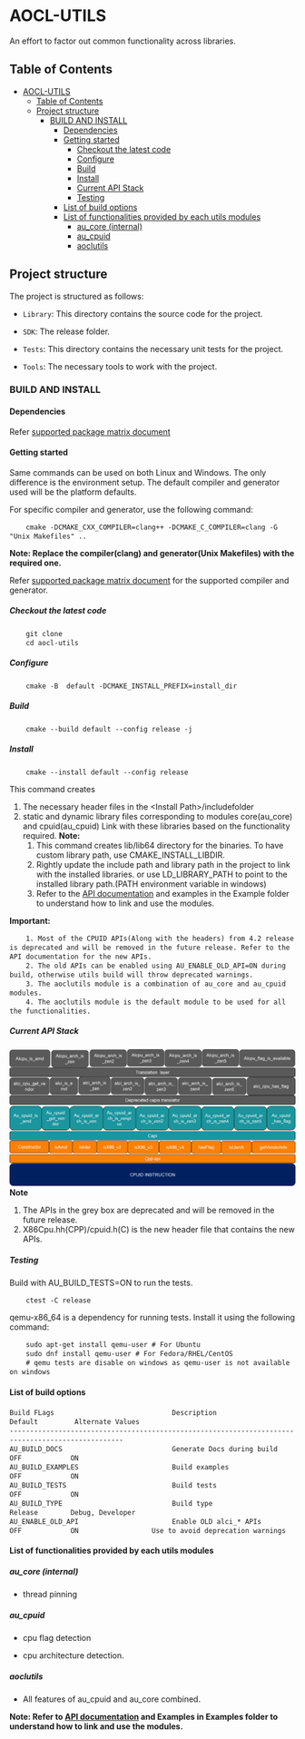 # AOCL-UTILS

  An effort to factor out common functionality across libraries.

## Table of Contents

- [AOCL-UTILS](#aocl-utils)
  - [Table of Contents](#table-of-contents)
  - [Project structure](#project-structure)
    - [BUILD AND INSTALL](#build-and-install)
      - [Dependencies](#dependencies)
      - [Getting started](#getting-started)
        - [Checkout the latest code](#checkout-the-latest-code)
        - [Configure](#configure)
        - [Build](#build)
        - [Install](#install)
        - [Current API Stack](#current-api-stack)
        - [Testing](#testing)
      - [List of build options](#list-of-build-options)
      - [List of functionalities provided by each utils modules](#list-of-functionalities-provided-by-each-utils-modules)
        - [au\_core (internal)](#au_core-internal)
        - [au\_cpuid](#au_cpuid)
        - [aoclutils](#aoclutils)

## Project structure

The project is structured as follows:

- `Library`: This directory contains the source code for the project.

- `SDK`: The release folder.

- `Tests`: This directory contains the necessary unit tests for the project.

- `Tools`: The necessary tools to work with the project.

### BUILD AND INSTALL

#### Dependencies

Refer [supported package matrix document](https://github.amd.com/pages/AOCL/aocl-utils/utils/support_matrix/index.html)

#### Getting started

Same commands can be used on both Linux and Windows. The only difference is the environment setup. The default compiler and generator used will be  the platform defaults.

For specific compiler and generator, use the following command:

```console
    cmake -DCMAKE_CXX_COMPILER=clang++ -DCMAKE_C_COMPILER=clang -G "Unix Makefiles" ..
```

**Note: Replace the compiler(clang) and generator(Unix Makefiles) with the required one.**

Refer [supported package matrix document](./supported_package_matrix.md) for the supported compiler and generator.

##### Checkout the latest code

```console
    git clone
    cd aocl-utils
```

##### Configure

```console
    cmake -B  default -DCMAKE_INSTALL_PREFIX=install_dir
```

##### Build

```console
    cmake --build default --config release -j
```

##### Install

```console
    cmake --install default --config release
```

This command creates

1. The necessary header files in the \<Install Path\>/includefolder
2. static and dynamic library files corresponding to modules core(au_core) and cpuid(au_cpuid)
    Link with these libraries based on the functionality required.
**Note:**
   1. This command creates lib/lib64 directory for the binaries. To have custom library path, use CMAKE_INSTALL_LIBDIR.
   2. Rightly update the include path and library path in the project to link with the installed libraries. or use LD_LIBRARY_PATH to point to the installed library path.(PATH environment variable in windows)
   3. Refer to the [API documentation](https://github.amd.com/pages/AOCL/aocl-utils/index.html) and examples in the Example folder to understand how to link and use the modules.


**Important:**

```console
    1. Most of the CPUID APIs(Along with the headers) from 4.2 release is deprecated and will be removed in the future release. Refer to the API documentation for the new APIs.
    2. The old APIs can be enabled using AU_ENABLE_OLD_API=ON during build, otherwise utils build will throw deprecated warnings.
    3. The aoclutils module is a combination of au_core and au_cpuid modules.
    4. The aoclutils module is the default module to be used for all the functionalities.
```

##### Current API Stack

![alt text](CPUID_API_STACK.png "Current Cpuid API stack")
**Note**

1. The APIs in the grey box are deprecated and will be removed in the future release.
2. X86Cpu.hh(CPP)/cpuid.h(C) is the new header file that contains the new APIs.

##### Testing

Build with AU_BUILD_TESTS=ON to run the tests.

```console
    ctest -C release
```

qemu-x86_64 is a dependency for running tests. Install it using the following command:

```console
    sudo apt-get install qemu-user # For Ubuntu
    sudo dnf install qemu-user # For Fedora/RHEL/CentOS
    # qemu tests are disable on windows as qemu-user is not available on windows
```

#### List of build options

```console
Build FLags                             Description                  Default         Alternate Values
--------------------------------------------------------------------------------------------------
AU_BUILD_DOCS                           Generate Docs during build   OFF            ON
AU_BUILD_EXAMPLES                       Build examples               OFF            ON
AU_BUILD_TESTS                          Build tests                  OFF            ON
AU_BUILD_TYPE                           Build type                   Release        Debug, Developer
AU_ENABLE_OLD_API                       Enable OLD alci_* APIs       OFF            ON                  Use to avoid deprecation warnings
```

#### List of functionalities provided by each utils modules

##### au_core (internal)

- thread pinning

##### au_cpuid

- cpu flag detection

- cpu architecture detection.

##### aoclutils

- All features of au_cpuid and au_core combined.

**Note: Refer to [API documentation](https://github.amd.com/pages/AOCL/aocl-utils/index.html) and Examples in Examples folder to understand how to link and use the modules.**
